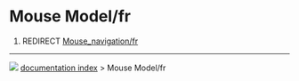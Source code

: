 # Mouse Model/fr
1.  REDIRECT [Mouse_navigation/fr](Mouse_navigation/fr.md)



---
![](images/Button_right.svg) [documentation index](../README.md) > Mouse Model/fr

